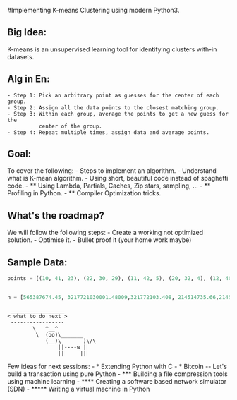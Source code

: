 #Implementing K-means Clustering using modern Python3.

## Big Idea:
K-means is an unsupervised learning tool for identifying clusters with-in datasets.

## Alg in En:
    - Step 1: Pick an arbitrary point as guesses for the center of each group.
    - Step 2: Assign all the data points to the closest matching group.
    - Step 3: Within each group, average the points to get a new guess for the
              center of the group.
    - Step 4: Repeat multiple times, assign data and average points.
    
## Goal:
To cover the following:
    - Steps to implement an algorithm.
    - Understand what is K-mean algorithm.
    - Using short, beautiful code instead of spaghetti code.
    - ** Using Lambda, Partials, Caches, Zip stars, sampling, ...
    - ** Profiling in Python.
    - ** Compiler Optimization tricks.


## What's the roadmap?
We will follow the following steps:
    - Create a working not optimized solution.
    - Optimise it.
    - Bullet proof it (your home work maybe)

## Sample Data:
```python
points = [(10, 41, 23), (22, 30, 29), (11, 42, 5), (20, 32, 4), (12, 40, 12), (21, 36, 23)]


n = [565387674.45, 3217721030001.48009,321772103.408, 214514735.66,214514735.6005]
```


```
 _________________ 
< what to do next >
 ----------------- 
        \   ^__^
         \  (oo)\_______
            (__)\       )\/\
                ||----w |
                ||     ||
```

Few ideas for next sessions:
    - *   Extending Python with C
    - *   Bitcoin -- Let's build a transaction using pure Python
    - *** Building a file compression tools using machine learning
    - **** Creating a software based network simulator (SDN)
    - *****  Writing a virtual machine in Python
